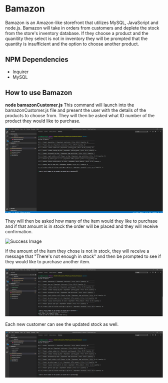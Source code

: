 # Bamazon

Bamazon is an Amazon-like storefront that utilizes MySQL, JavaScript and node.js. Bamazon will take in orders from customers and deplete the stock from the store's inventory database. If they choose a product and the quanitity they select is not in inventory they will be prompted that the quantity is insufficient and the option to choose another product.

## NPM Dependencies
* Inquirer
* MySQL

## How to use Bamazon

**node bamazonCustomer.js**
This command will launch into the bamazonCustomer.js file and present the user with the details of the products to choose from. They will then be asked what ID number of the product they would like to purchase.

![Start Image](./screen_shots/start_bamazon.PNG)

They will then be asked how many of the item would they like to purchase and if that amount is in stock the order will be placed and they will receive confirmation.

![Success Image](./screen_shots/successfull_purchase.PNG)

If the amount of the item they chose is not in stock, they will receive a message that "There's not enough in stock" and then be prompted to see if they would like to purchase another item.

![Not in stock Image](./screen_shots/not_in_stock.PNG)

Each new customer can see the updated stock as well.

![Updated stock Image](./screen_shots/updated_quantities.PNG)
